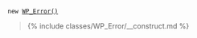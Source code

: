 <p><code>new <a href="https://developer.wordpress.org/reference/classes/wp_error/">WP_Error()</a></code></p>

<blockquote>

{% include classes/WP_Error/__construct.md %}

</blockquote>